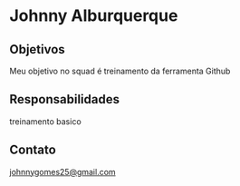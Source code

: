 # Johnny Alburquerque

## Objetivos

Meu objetivo no squad é treinamento da ferramenta Github

## Responsabilidades 
treinamento basico

## Contato
johnnygomes25@gmail.com
